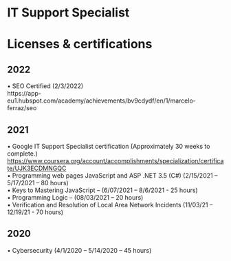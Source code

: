 # IT Support Specialist

<h1> Licenses &amp; certifications </h1>

<h2> 2022 </h2>
•	SEO Certified (2/3/2022) <br />
https://app-eu1.hubspot.com/academy/achievements/bv9cdydf/en/1/marcelo-ferraz/seo<br />

<h2> 2021 </h2>

•	Google IT Support Specialist certification (Approximately 30 weeks to complete.)<br />
https://www.coursera.org/account/accomplishments/specialization/certificate/UJK3ECDMNGQC <br />
•	Programming web pages JavaScript and ASP .NET 3.5 (C#) (2/15/2021 – 5/17/2021 – 80 hours) <br />
•	Keys to Mastering JavaScript – (6/07/2021 – 8/6/2021 - 25 hours) <br />
•	Programming Logic – (08/03/2021 – 20 hours) <br />
•	Verification and Resolution of Local Area Network Incidents (11/03/21 – 12/19/21 - 70 hours) <br />

<h2> 2020 </h2>
•	Cybersecurity (4/1/2020 – 5/14/2020 – 45 hours) <br />








